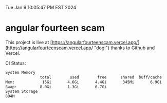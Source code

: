 Tue Jan  9 10:05:47 PM EST 2024

# angular fourteen scam


This project is live at [https://angularfourteenscam.vercel.app/](https://angularfourteenscam.vercel.app/ "dog!") thanks to Github and Vercel.

CI Status: 

```bash
System Memory
               total        used        free      shared  buff/cache   available
Mem:            15Gi       4.6Gi       4.4Gi       345Mi       6.9Gi        10Gi
Swap:          8.0Gi       1.3Gi       6.7Gi
System Storage
894M	.
```
